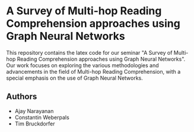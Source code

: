 # A Survey of Multi-hop Reading Comprehension approaches using Graph Neural Networks

This repository contains the latex code for our seminar "A Survey of Multi-hop Reading Comprehension approaches using Graph Neural Networks". Our work focuses on exploring the various methodologies and advancements in the field of Multi-hop Reading Comprehension, with a special emphasis on the use of Graph Neural Networks.

## Authors
- Ajay Narayanan
- Constantin Weberpals
- Tim Bruckdorfer